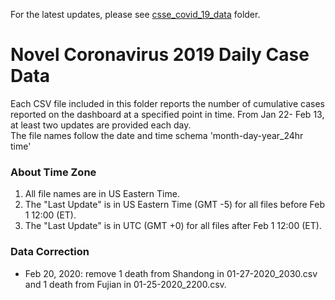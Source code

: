 For the latest updates, please see [csse_covid_19_data](https://github.com/CSSEGISandData/COVID-19/tree/master/csse_covid_19_data) folder.

# Novel Coronavirus 2019 Daily Case Data
Each CSV file included in this folder reports the number of cumulative cases reported on the dashboard at a specified point in time. From Jan 22- Feb 13, at least two updates are provided each day. <br>
The file names follow the date and time schema 'month-day-year_24hr time'

### About Time Zone
1. All file names are in US Eastern Time.
2. The "Last Update" is in US Eastern Time (GMT -5) for all files before Feb 1 12:00 (ET).
3. The "Last Update" is in UTC (GMT +0) for all files after Feb 1 12:00 (ET).

### Data Correction
* Feb 20, 2020: remove 1 death from Shandong in 01-27-2020_2030.csv and 1 death from Fujian in 01-25-2020_2200.csv.
